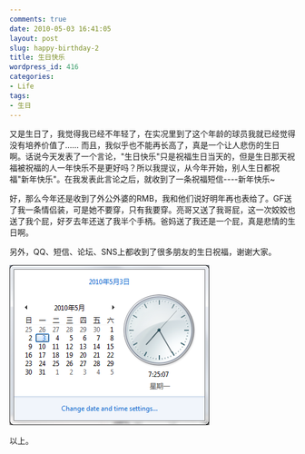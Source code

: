 ```yaml
---
comments: true
date: 2010-05-03 16:41:05
layout: post
slug: happy-birthday-2
title: 生日快乐
wordpress_id: 416
categories:
- Life
tags:
- 生日
---
```


又是生日了，我觉得我已经不年轻了，在实况里到了这个年龄的球员我就已经觉得没有培养价值了…… 而且，我似乎也不能再长高了，真是一个让人悲伤的生日啊。话说今天发表了一个言论，"生日快乐"只是祝福生日当天的，但是生日那天祝福被祝福的人一年快乐不是更好吗？所以我提议，从今年开始，别人生日都祝福"新年快乐"。在我发表此言论之后，就收到了一条祝福短信----新年快乐~




好，那么今年还是收到了外公外婆的RMB，我和他们说好明年再也表给了。GF送了我一条情侣装，可是她不要穿，只有我要穿。亮哥又送了我哥屁，这一次姣姣也送了我个屁，好歹去年还送了我半个手柄。爸妈送了我还是一个屁，真是悲情的生日啊。




另外，QQ、短信、论坛、SNS上都收到了很多朋友的生日祝福，谢谢大家。




[![](/images/uploads/wp/2010-05-03_happy_birthday.png)](/images/uploads/wp/2010-05-03_happy_birthday.png)




以上。
